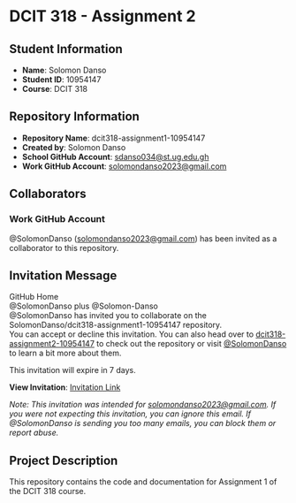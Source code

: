 # DCIT 318 - Assignment 2

## Student Information

- **Name**: Solomon Danso
- **Student ID**: 10954147
- **Course**: DCIT 318

## Repository Information

- **Repository Name**: dcit318-assignment1-10954147
- **Created by**: Solomon Danso
- **School GitHub Account**: [sdanso034@st.ug.edu.gh](mailto:sdanso034@st.ug.edu.gh)
- **Work GitHub Account**: [solomondanso2023@gmail.com](mailto:solomondanso2023@gmail.com)

## Collaborators

### Work GitHub Account
@SolomonDanso (solomondanso2023@gmail.com) has been invited as a collaborator to this repository.

## Invitation Message

GitHub Home  
@SolomonDanso plus @Solomon-Danso  
@SolomonDanso has invited you to collaborate on the SolomonDanso/dcit318-assignment1-10954147 repository.  
You can accept or decline this invitation. You can also head over to [dcit318-assignment2-10954147](https://github.com/SolomonDanso/dcit318-assignment2-10954147) to check out the repository or visit [@SolomonDanso](https://github.com/SolomonDanso) to learn a bit more about them.

This invitation will expire in 7 days.

**View Invitation**: [Invitation Link](#)

*Note: This invitation was intended for [solomondanso2023@gmail.com](mailto:solomondanso2023@gmail.com). If you were not expecting this invitation, you can ignore this email. If @SolomonDanso is sending you too many emails, you can block them or report abuse.*

## Project Description

This repository contains the code and documentation for Assignment 1 of the DCIT 318 course. 
